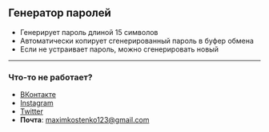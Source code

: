 Генератор паролей
---
* Генерирует пароль длиной 15 символов
* Автоматически копирует сгенерированный пароль в буфер обмена
* Если не устраивает пароль, можно сгенерировать новый
---
### Что-то не работает?
* [ВКонтакте](https://vk.com/resistancejkee)
* [Instagram](https://www.instagram.com/resistancejkee/)
* [Twitter](https://twitter.com/resistancejkee)
* __Почта__: maximkostenko123@gmail.com